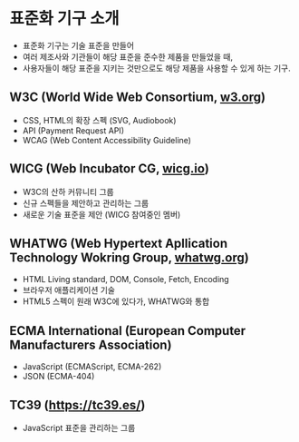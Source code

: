 # 표준화 기구 소개
- 표준화 기구는 기술 표준을 만들어 
- 여러 제조사와 기관들이 해당 표준을 준수한 제품을 만들었을 때,
- 사용자들이 해당 표준을 지키는 것만으로도 해당 제품을 사용할 수 있게 하는 기구.

## W3C (World Wide Web Consortium, [w3.org](https://www.w3.org/))
- CSS, HTML의 확장 스펙 (SVG, Audiobook)
- API (Payment Request API)
- WCAG (Web Content Accessibility Guideline)

## WICG (Web Incubator CG, [wicg.io](https://wicg.io/))
- W3C의 산하 커뮤니티 그룹
- 신규 스펙들을 제안하고 관리하는 그룹
- 새로운 기술 표준을 제안 (WICG 참여중인 멤버)

## WHATWG (Web Hypertext Apllication Technology Wokring Group, [whatwg.org](https://whatwg.org/))
- HTML Living standard, DOM, Console, Fetch, Encoding
- 브라우저 애플리케이션 기술
- HTML5 스펙이 원래 W3C에 있다가, WHATWG와 통합

## ECMA International (European Computer Manufacturers Association)
- JavaScript (ECMAScript, ECMA-262)
- JSON (ECMA-404)

## TC39 (https://tc39.es/)
- JavaScript 표준을 관리하는 그룹
